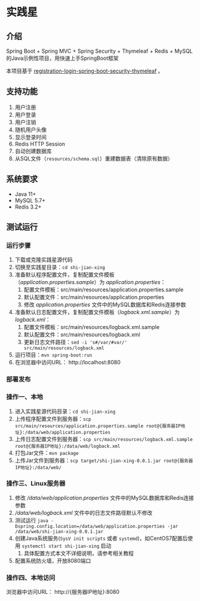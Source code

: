 # 实践星

## 介绍

Spring Boot + Spring MVC + Spring Security + Thymeleaf + Redis + MySQL的Java示例性项目，用快速上手SpringBoot框架

本项目基于 [registration-login-spring-boot-security-thymeleaf](https://github.com/knowledgefactory4u/registration-login-spring-boot-security-thymeleaf) 。

## 支持功能

1. 用户注册
2. 用户登录
3. 用户注销
4. 随机用户头像
5. 显示登录时间
6. Redis HTTP Session
7. 自动创建数据库
8. 从SQL文件（`resources/schema.sql`）重建数据表（清除原有数据）

## 系统要求

* Java 11+
* MySQL 5.7+
* Redis 3.2+

## 测试运行

### 运行步骤

1. 下载或克隆实践星源代码
2. 切换至实践星目录：`cd shi-jian-xing`
3. 准备默认程序配置文件，复制配置文件模板（*application.properties.sample*）为 *application.properties*：
   1. 配置文件模板：src/main/resources/application.properties.sample
   2. 默认配置文件：src/main/resources/application.properties
   3. 修改 *application.properties* 文件中的MySQL数据库和Redis连接参数
4. 准备默认日志配置文件，复制配置文件模板（*logback.xml.sample*）为 *logback.xml*：
   1. 配置文件模板：src/main/resources/logback.xml.sample
   2. 默认配置文件：src/main/resources/logback.xml
   3. 更新日志文件路径：`sed -i 's#/var/#var/' src/main/resources/logback.xml`
5. 运行项目：`mvn spring-boot:run`
6. 在浏览器中访问URL： http://localhost:8080

### 部署发布

### 操作一、本地

1. 进入实践星源代码目录：`cd shi-jian-xing`
2. 上传程序配置文件到服务器：`scp src/main/resources/application.properties.sample root@{服务器IP地址}:/data/web/application.properties`
3. 上传日志配置文件到服务器：`scp src/main/resources/logback.xml.sample root@{服务器IP地址}:/data/web/logback.xml`
4. 打包Jar文件：`mvn package`
5. 上传Jar文件到服务器：`scp target/shi-jian-xing-0.0.1.jar root@{服务器IP地址}:/data/web/`

### 操作三、Linux服务器

1. 修改 */data/web/application.properties* 文件中的MySQL数据库和Redis连接参数
2. */data/web/logback.xml* 文件中的日志文件路径默认不修改
3. 测试运行 `java -Dspring.config.location=/data/web/application.properties -jar /data/web/shi-jian-xing-0.0.1.jar`
4. 创建Java系统服务(`SysV init scripts` 或者 `systemd`)，如CentOS7配置后使用 `systemctl start shi-jian-xing` 启动
   1. 具体配置方式本文不详细说明，请参考相关教程
5. 配置系统防火墙，开放8080端口

### 操作四、本地访问

浏览器中访问URL： http://{服务器IP地址}:8080